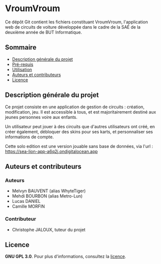 # VroumVroum

Ce dépôt Git contient les fichiers constituant VroumVroum, l'application web de circuits de voiture développée dans le cadre de la SAÉ
de la deuxième année de BUT Informatique.

## Sommaire

- [Description générale du projet](#description-générale-du-projet)
- [Pré-requis](#pré-requis)
- [Utilisation](#utilisation)
- [Auteurs et contributeurs](#auteurs-et-contributeurs)
- [Licence](#licence)



## Description générale du projet

Ce projet consiste en une application de gestion de circuits : création, modification, jeu.
Il est accessible à tous, et est majoritairement destiné aux jeunes personnes voire aux enfants.

Un utilisateur peut jouer à des circuits que d'autres utilisateurs ont créé, en créer également, débloquer des skins pour ses karts, et personnaliser ses informations de compte.

Cette solo edition est une version jouable sans base de données, via l'url : https://sea-lion-app-a6q2j.ondigitalocean.app

## Auteurs et contributeurs

### Auteurs

- Melvyn BAUVENT (alias WhyteTiger)
- Mehdi BOURBON (alias Metro-Lun)
- Lucas DANIEL
- Camille MORFIN

### Contributeur

- Christophe JALOUX, tuteur du projet

## Licence

**GNU GPL 3.0**. Pour plus d'informations, consultez la [licence](LICENSE).

